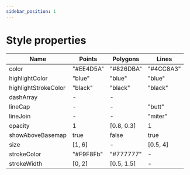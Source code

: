 ```yaml
---
sidebar_position: 1
---
```


# Style properties

| Name | Points | Polygons | Lines |
| --- | --- | --- | --- |
| color | "#EE4D5A" | "#826DBA" | "#4CC8A3" |
| highlightColor | "blue" | "blue" | "blue" |
| highlightStrokeColor | "black" | "black" | "black" |
| dashArray | - | - |  |
| lineCap | - | - | "butt" |
| lineJoin | - | - | "miter" |
| opacity | 1 | [0.8, 0.3] | 1 |
| showAboveBasemap | true | false | true |
| size | [1, 6] | - | [0.5, 4] |
| strokeColor | "#F9F8Fb" | "#777777" | - |
| strokeWidth | [0, 2] | [0.5, 1.5] | - |